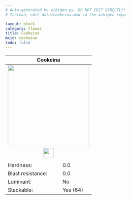 ```yaml
---
# Auto-generated by wikigen.py. DO NOT EDIT DIRECTLY!
# Instead, edit data/cookeina.mmd in the wikigen repo

layout: block
category: flower
title: Cookeina
mcid: cookeina
todo: false
---
```


<table class="block-info"><thead><tr>
<th colspan=2>Cookeina</th>
</tr></thead><tbody><tr>
<tr><td colspan=2 style="text-align:center"><img src="/allotment/img/textures/allotment/cookeina.png" width="256" height="256" alt="" class="preview-icon"></td></tr>
<tr><td colspan=2 style="text-align:center"><img src="/allotment/img/inventory_textures/allotment/cookeina.png" width="32" height="32" alt="" class="inventory-icon"></td></tr>
<tr><td colspan=2 style="text-align:center"><span class="tool-info tool-none tool-level-0" title="Does not require or break faster with any tool"></span></td></tr>
<tr><td>Hardness:</td><td>0.0</td></tr>
<tr><td>Blast resistance:</td><td>0.0</td></tr>
<tr><td>Luminant:</td><td>No</td></tr>
<tr><td>Stackable:</td><td>Yes (64)</td></tr>
</tr></tbody></table>

